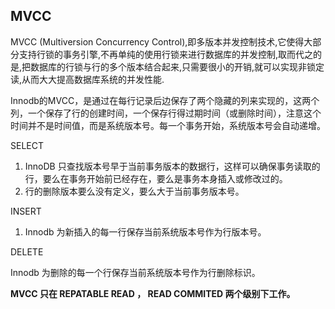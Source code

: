 ## MVCC

MVCC \(Multiversion Concurrency Control\),即多版本并发控制技术,它使得大部分支持行锁的事务引擎,不再单纯的使用行锁来进行数据库的并发控制,取而代之的是,把数据库的行锁与行的多个版本结合起来,只需要很小的开销,就可以实现非锁定读,从而大大提高数据库系统的并发性能.

Innodb的MVCC，是通过在每行记录后边保存了两个隐藏的列来实现的，这两个列，一个保存了行的创建时间，一个保存行得过期时间（或删除时间），注意这个时间并不是时间值，而是系统版本号。每一个事务开始，系统版本号会自动递增。

SELECT

1. InnoDB 只查找版本号早于当前事务版本的数据行，这样可以确保事务读取的行，要么在事务开始前已经存在，要么是事务本身插入或修改过的。
2. 行的删除版本要么没有定义，要么大于当前事务版本号。

INSERT

1.  Innodb 为新插入的每一行保存当前系统版本号作为行版本号。

DELETE

   Innodb 为删除的每一个行保存当前系统版本号作为行删除标识。



**MVCC 只在 REPATABLE READ ， READ COMMITED 两个级别下工作。**

